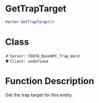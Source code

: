 # GetTrapTarget
```js
Vector GetTrapTarget()
```
# Class
✔ `Server: CDOTA_BaseNPC_Trap_Ward`  
✖ `Client: undefined`  

# Function Description
Get the trap target for this entity.

